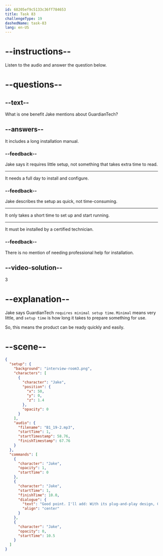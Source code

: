 ```yaml
---
id: 68205ef9c5133c36ff784653
title: Task 83
challengeType: 19
dashedName: task-83
lang: en-US
---
```


<!-- (Audio) Jake: Good point. I'll add, With its plug-and-play design, GuardianTech is a user-friendly option that requires minimal setup time. -->

# --instructions--

Listen to the audio and answer the question below.

# --questions--

## --text--

What is one benefit Jake mentions about GuardianTech?

## --answers--

It includes a long installation manual.

### --feedback--

Jake says it requires little setup, not something that takes extra time to read.

---

It needs a full day to install and configure.

### --feedback--

Jake describes the setup as quick, not time-consuming.

---

It only takes a short time to set up and start running.

---

It must be installed by a certified technician.

### --feedback--

There is no mention of needing professional help for installation.

## --video-solution--

3

# --explanation--

Jake says GuardianTech `requires minimal setup time`. `Minimal` means very little, and `setup time` is how long it takes to prepare something for use.

So, this means the product can be ready quickly and easily.

# --scene--

```json
{
  "setup": {
    "background": "interview-room3.png",
    "characters": [
      {
        "character": "Jake",
        "position": {
          "x": 50,
          "y": 0,
          "z": 1.4
        },
        "opacity": 0
      }
    ],
    "audio": {
      "filename": "B1_19-2.mp3",
      "startTime": 1,
      "startTimestamp": 58.76,
      "finishTimestamp": 67.76
    }
  },
  "commands": [
    {
      "character": "Jake",
      "opacity": 1,
      "startTime": 0
    },
    {
      "character": "Jake",
      "startTime": 1,
      "finishTime": 10.0,
      "dialogue": {
        "text": "Good point. I'll add: With its plug-and-play design, GuardianTech is a user-friendly option that requires minimal setup time.",
        "align": "center"
      }
    },
    {
      "character": "Jake",
      "opacity": 0,
      "startTime": 10.5
    }
  ]
}
```
